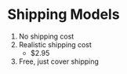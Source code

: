 # Shipping Models
1. No shipping cost
2. Realistic shipping cost
   * $2.95
3. Free, just cover shipping
